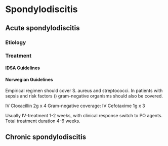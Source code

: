 # Spondylodiscitis

## Acute spondylodiscitis

### Etiology

### Treatment

#### IDSA Guidelines

#### Norwegian Guidelines
Empirical regimen should cover S. aureus and streptococci. In patients with sepsis and risk factors () gram-negative organisms should also be covered.

IV Cloxacillin 2g x 4
Gram-negative coverage: IV Cefotaxime 1g x 3

Usually IV-treatment 1-2 weeks, with clinical response switch to PO agents. Total treatment duration 4-6 weeks.

## Chronic spondylodiscitis
